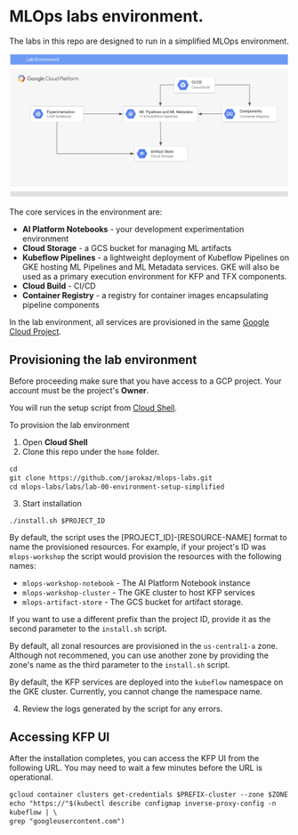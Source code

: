 # MLOps labs environment.

The labs in this repo are designed to run in a simplified MLOps environment. 

![Reference topolgy](/images/lab-env.png)

The core services in the environment are:
- **AI Platform Notebooks** - your development experimentation environment
- **Cloud Storage** - a GCS bucket for managing ML artifacts
- **Kubeflow Pipelines** - a lightweight deployment of Kubeflow Pipelines on GKE hosting ML Pipelines and ML Metadata services. GKE will also be used as a primary execution environment for KFP and TFX components.
- **Cloud Build** - CI/CD
- **Container Registry** - a registry for container images encapsulating pipeline components


In the lab environment, all services are provisioned in the same [Google Cloud Project](https://cloud.google.com/storage/docs/projects). 


## Provisioning the lab environment
Before proceeding make sure that you have access to a GCP project. Your account must be the project's **Owner**.

You will run the setup script from [Cloud Shell](https://cloud.google.com/shell/).

To provision the lab environment

1. Open **Cloud Shell**
2. Clone this repo under the `home` folder.
```
cd 
git clone https://github.com/jarokaz/mlops-labs.git
cd mlops-labs/labs/lab-00-environment-setup-simplified
```

3. Start installation
```
./install.sh $PROJECT_ID 
```
By default, the script uses the [PROJECT_ID]-[RESOURCE-NAME] format to name the provisioned resources. For example, if your project's ID was `mlops-workshop` the script would provision the resources with the following names:
- `mlops-workshop-notebook` - The AI Platform Notebook instance
- `mlops-workshop-cluster` - The GKE cluster to host KFP services
- `mlops-artifact-store` - The GCS bucket for artifact storage.

If you want to use a different prefix than the project ID, provide it as the second parameter to the `install.sh` script.

By default, all zonal resources are provisioned in the `us-central1-a` zone. Although not recommened, you can use another zone by providing the zone's name as the third parameter to the `install.sh` script.

By default, the KFP services are deployed into the `kubeflow` namespace on the GKE cluster. Currently, you cannot change the namespace name.


4. Review the logs generated by the script for any errors.

## Accessing KFP UI

After the installation completes, you can access the KFP UI from the following URL. You may need to wait a few minutes before the URL is operational.

```
gcloud container clusters get-credentials $PREFIX-cluster --zone $ZONE
echo "https://"$(kubectl describe configmap inverse-proxy-config -n kubeflow | \
grep "googleusercontent.com")
```
